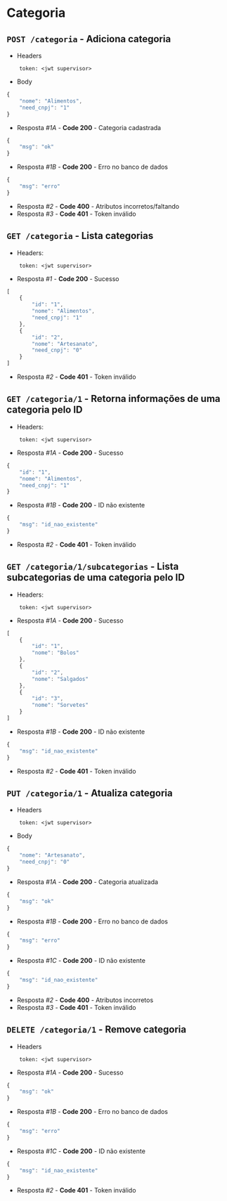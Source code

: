 # Categoria

## ```POST /categoria``` - Adiciona categoria
- Headers
```
    token: <jwt supervisor>
```
- Body
```javascript
{
    "nome": "Alimentos",
    "need_cnpj": "1"
}
```
- Resposta *#1A* - **Code 200** - Categoria cadastrada
```javascript
{
    "msg": "ok"
}
```
- Resposta *#1B* - **Code 200** - Erro no banco de dados
```javascript
{
    "msg": "erro"
}
```
- Resposta *#2* - **Code 400** - Atributos incorretos/faltando
- Resposta *#3* - **Code 401** - Token inválido

## ```GET /categoria``` - Lista categorias
 - Headers: 
```
    token: <jwt supervisor>
```
- Resposta *#1* - **Code 200** - Sucesso
```javascript
[
    {
        "id": "1",
        "nome": "Alimentos",
        "need_cnpj": "1"
    },
    {
        "id": "2",
        "nome": "Artesanato",
        "need_cnpj": "0"
    }
]
```
- Resposta *#2* - **Code 401** - Token inválido

## ```GET /categoria/1``` - Retorna informações de uma categoria pelo ID
- Headers: 
```
    token: <jwt supervisor>
```

- Resposta *#1A* - **Code 200** - Sucesso
```javascript
{
    "id": "1",
    "nome": "Alimentos",
    "need_cnpj": "1"
}
```
- Resposta *#1B* - **Code 200** - ID não existente
```javascript
{
    "msg": "id_nao_existente"
}
```
- Resposta *#2* - **Code 401** - Token inválido

## ```GET /categoria/1/subcategorias``` - Lista subcategorias de uma categoria pelo ID

 - Headers: 
```
    token: <jwt supervisor>
```

- Resposta *#1A* - **Code 200** - Sucesso
```javascript
[
    {
        "id": "1",
        "nome": "Bolos"
    },
    {
        "id": "2",
        "nome": "Salgados"
    },
    {
        "id": "3",
        "nome": "Sorvetes"
    }
]
```
- Resposta *#1B* - **Code 200** - ID não existente
```javascript
{
    "msg": "id_nao_existente"
}
```
- Resposta *#2* - **Code 401** - Token inválido

## ```PUT /categoria/1``` - Atualiza categoria
- Headers
```
    token: <jwt supervisor>
```
- Body
```javascript
{
    "nome": "Artesanato",
    "need_cnpj": "0" 
}
```
- Resposta *#1A* - **Code 200** - Categoria atualizada
```javascript
{
    "msg": "ok"
}
```
- Resposta *#1B* - **Code 200** - Erro no banco de dados
```javascript
{
    "msg": "erro"
}
```
- Resposta *#1C* - **Code 200** - ID não existente
```javascript
{
    "msg": "id_nao_existente"
}
```
- Resposta *#2* - **Code 400** - Atributos incorretos
- Resposta *#3* - **Code 401** - Token inválido

## ```DELETE /categoria/1``` - Remove categoria
- Headers
```
    token: <jwt supervisor>
```
- Resposta *#1A* - **Code 200** - Sucesso
```javascript
{
    "msg": "ok"
}
```
- Resposta *#1B* - **Code 200** - Erro no banco de dados
```javascript
{
    "msg": "erro"
}
```
- Resposta *#1C* - **Code 200** - ID não existente
```javascript
{
    "msg": "id_nao_existente"
}
```
- Resposta *#2* - **Code 401** - Token inválido
